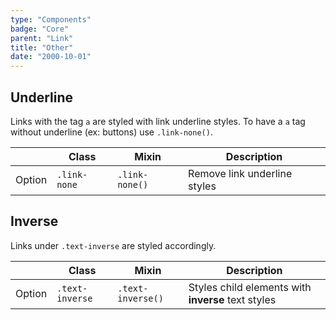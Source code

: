 ```yaml
---
type: "Components"
badge: "Core"
parent: "Link"
title: "Other"
date: "2000-10-01"
---
```


## Underline

Links with the tag `a` are styled with link underline styles. To have a `a` tag without underline (ex: buttons) use `.link-none()`.

<div class="table-scroll">

|                         | Class                                     | Mixin                       | Description                   |
| ----------------------- | ----------------------------------------- | ----------------------------- | ----------------------------- |
| Option                  | `.link-none`                 | `.link-none()`        | Remove link underline styles            |

</div>

<demo>
  <demovanilla src="vanilla/components/link/link">
  </demovanilla>
</demo>

## Inverse

Links under `.text-inverse` are styled accordingly.

<div class="table-scroll">

|                         | Class                                     | Mixin                       | Description                   |
| ----------------------- | ----------------------------------------- | ----------------------------- | ----------------------------- |
| Option                  | `.text-inverse`                 | `.text-inverse()`        | Styles child elements with **inverse** text styles            |

</div>

<demo>
  <demovanilla src="vanilla/components/link/inverse">
  </demovanilla>
</demo>
